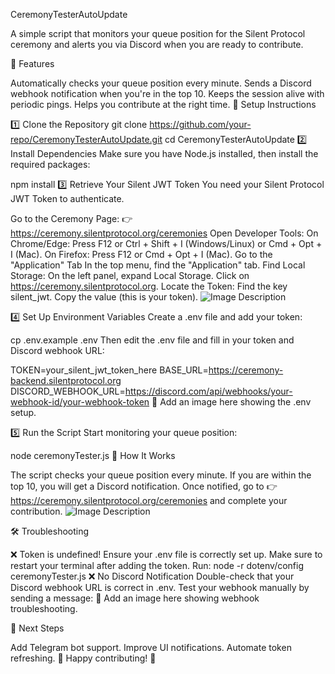 CeremonyTesterAutoUpdate

A simple script that monitors your queue position for the Silent Protocol ceremony and alerts you via Discord when you are ready to contribute.

📌 Features

Automatically checks your queue position every minute.
Sends a Discord webhook notification when you're in the top 10.
Keeps the session alive with periodic pings.
Helps you contribute at the right time.
🔧 Setup Instructions

1️⃣ Clone the Repository
git clone https://github.com/your-repo/CeremonyTesterAutoUpdate.git
cd CeremonyTesterAutoUpdate
2️⃣ Install Dependencies
Make sure you have Node.js installed, then install the required packages:

npm install
3️⃣ Retrieve Your Silent JWT Token
You need your Silent Protocol JWT Token to authenticate.

Go to the Ceremony Page:
👉 https://ceremony.silentprotocol.org/ceremonies
Open Developer Tools:
On Chrome/Edge: Press F12 or Ctrl + Shift + I (Windows/Linux) or Cmd + Opt + I (Mac).
On Firefox: Press F12 or Cmd + Opt + I (Mac).
Go to the "Application" Tab
In the top menu, find the "Application" tab.
Find Local Storage:
On the left panel, expand Local Storage.
Click on https://ceremony.silentprotocol.org.
Locate the Token:
Find the key silent_jwt.
Copy the value (this is your token).
![Image Description](https://ibb.co/xSSjsFGg)

4️⃣ Set Up Environment Variables
Create a .env file and add your token:

cp .env.example .env
Then edit the .env file and fill in your token and Discord webhook URL:

TOKEN=your_silent_jwt_token_here
BASE_URL=https://ceremony-backend.silentprotocol.org
DISCORD_WEBHOOK_URL=https://discord.com/api/webhooks/your-webhook-id/your-webhook-token
📌 Add an image here showing the .env setup.

5️⃣ Run the Script
Start monitoring your queue position:

node ceremonyTester.js
🔔 How It Works

The script checks your queue position every minute.
If you are within the top 10, you will get a Discord notification.
Once notified, go to 👉 https://ceremony.silentprotocol.org/ceremonies and complete your contribution.
![Image Description](https://ibb.co/tT5Ng2MY)

🛠️ Troubleshooting

❌ Token is undefined!
Ensure your .env file is correctly set up.
Make sure to restart your terminal after adding the token.
Run:
node -r dotenv/config ceremonyTester.js
❌ No Discord Notification
Double-check that your Discord webhook URL is correct in .env.
Test your webhook manually by sending a message:
📌 Add an image here showing webhook troubleshooting.

🎯 Next Steps

Add Telegram bot support.
Improve UI notifications.
Automate token refreshing.
🚀 Happy contributing! 🎉
